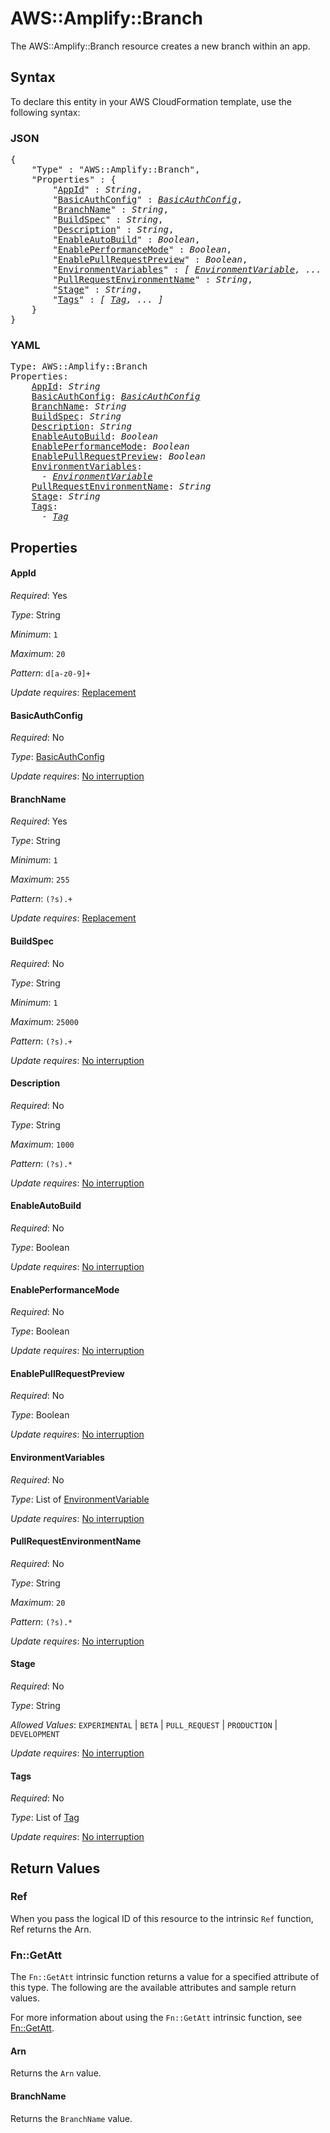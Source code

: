# AWS::Amplify::Branch

The AWS::Amplify::Branch resource creates a new branch within an app.

## Syntax

To declare this entity in your AWS CloudFormation template, use the following syntax:

### JSON

<pre>
{
    "Type" : "AWS::Amplify::Branch",
    "Properties" : {
        "<a href="#appid" title="AppId">AppId</a>" : <i>String</i>,
        "<a href="#basicauthconfig" title="BasicAuthConfig">BasicAuthConfig</a>" : <i><a href="basicauthconfig.md">BasicAuthConfig</a></i>,
        "<a href="#branchname" title="BranchName">BranchName</a>" : <i>String</i>,
        "<a href="#buildspec" title="BuildSpec">BuildSpec</a>" : <i>String</i>,
        "<a href="#description" title="Description">Description</a>" : <i>String</i>,
        "<a href="#enableautobuild" title="EnableAutoBuild">EnableAutoBuild</a>" : <i>Boolean</i>,
        "<a href="#enableperformancemode" title="EnablePerformanceMode">EnablePerformanceMode</a>" : <i>Boolean</i>,
        "<a href="#enablepullrequestpreview" title="EnablePullRequestPreview">EnablePullRequestPreview</a>" : <i>Boolean</i>,
        "<a href="#environmentvariables" title="EnvironmentVariables">EnvironmentVariables</a>" : <i>[ <a href="environmentvariable.md">EnvironmentVariable</a>, ... ]</i>,
        "<a href="#pullrequestenvironmentname" title="PullRequestEnvironmentName">PullRequestEnvironmentName</a>" : <i>String</i>,
        "<a href="#stage" title="Stage">Stage</a>" : <i>String</i>,
        "<a href="#tags" title="Tags">Tags</a>" : <i>[ <a href="tag.md">Tag</a>, ... ]</i>
    }
}
</pre>

### YAML

<pre>
Type: AWS::Amplify::Branch
Properties:
    <a href="#appid" title="AppId">AppId</a>: <i>String</i>
    <a href="#basicauthconfig" title="BasicAuthConfig">BasicAuthConfig</a>: <i><a href="basicauthconfig.md">BasicAuthConfig</a></i>
    <a href="#branchname" title="BranchName">BranchName</a>: <i>String</i>
    <a href="#buildspec" title="BuildSpec">BuildSpec</a>: <i>String</i>
    <a href="#description" title="Description">Description</a>: <i>String</i>
    <a href="#enableautobuild" title="EnableAutoBuild">EnableAutoBuild</a>: <i>Boolean</i>
    <a href="#enableperformancemode" title="EnablePerformanceMode">EnablePerformanceMode</a>: <i>Boolean</i>
    <a href="#enablepullrequestpreview" title="EnablePullRequestPreview">EnablePullRequestPreview</a>: <i>Boolean</i>
    <a href="#environmentvariables" title="EnvironmentVariables">EnvironmentVariables</a>: <i>
      - <a href="environmentvariable.md">EnvironmentVariable</a></i>
    <a href="#pullrequestenvironmentname" title="PullRequestEnvironmentName">PullRequestEnvironmentName</a>: <i>String</i>
    <a href="#stage" title="Stage">Stage</a>: <i>String</i>
    <a href="#tags" title="Tags">Tags</a>: <i>
      - <a href="tag.md">Tag</a></i>
</pre>

## Properties

#### AppId

_Required_: Yes

_Type_: String

_Minimum_: <code>1</code>

_Maximum_: <code>20</code>

_Pattern_: <code>d[a-z0-9]+</code>

_Update requires_: [Replacement](https://docs.aws.amazon.com/AWSCloudFormation/latest/UserGuide/using-cfn-updating-stacks-update-behaviors.html#update-replacement)

#### BasicAuthConfig

_Required_: No

_Type_: <a href="basicauthconfig.md">BasicAuthConfig</a>

_Update requires_: [No interruption](https://docs.aws.amazon.com/AWSCloudFormation/latest/UserGuide/using-cfn-updating-stacks-update-behaviors.html#update-no-interrupt)

#### BranchName

_Required_: Yes

_Type_: String

_Minimum_: <code>1</code>

_Maximum_: <code>255</code>

_Pattern_: <code>(?s).+</code>

_Update requires_: [Replacement](https://docs.aws.amazon.com/AWSCloudFormation/latest/UserGuide/using-cfn-updating-stacks-update-behaviors.html#update-replacement)

#### BuildSpec

_Required_: No

_Type_: String

_Minimum_: <code>1</code>

_Maximum_: <code>25000</code>

_Pattern_: <code>(?s).+</code>

_Update requires_: [No interruption](https://docs.aws.amazon.com/AWSCloudFormation/latest/UserGuide/using-cfn-updating-stacks-update-behaviors.html#update-no-interrupt)

#### Description

_Required_: No

_Type_: String

_Maximum_: <code>1000</code>

_Pattern_: <code>(?s).*</code>

_Update requires_: [No interruption](https://docs.aws.amazon.com/AWSCloudFormation/latest/UserGuide/using-cfn-updating-stacks-update-behaviors.html#update-no-interrupt)

#### EnableAutoBuild

_Required_: No

_Type_: Boolean

_Update requires_: [No interruption](https://docs.aws.amazon.com/AWSCloudFormation/latest/UserGuide/using-cfn-updating-stacks-update-behaviors.html#update-no-interrupt)

#### EnablePerformanceMode

_Required_: No

_Type_: Boolean

_Update requires_: [No interruption](https://docs.aws.amazon.com/AWSCloudFormation/latest/UserGuide/using-cfn-updating-stacks-update-behaviors.html#update-no-interrupt)

#### EnablePullRequestPreview

_Required_: No

_Type_: Boolean

_Update requires_: [No interruption](https://docs.aws.amazon.com/AWSCloudFormation/latest/UserGuide/using-cfn-updating-stacks-update-behaviors.html#update-no-interrupt)

#### EnvironmentVariables

_Required_: No

_Type_: List of <a href="environmentvariable.md">EnvironmentVariable</a>

_Update requires_: [No interruption](https://docs.aws.amazon.com/AWSCloudFormation/latest/UserGuide/using-cfn-updating-stacks-update-behaviors.html#update-no-interrupt)

#### PullRequestEnvironmentName

_Required_: No

_Type_: String

_Maximum_: <code>20</code>

_Pattern_: <code>(?s).*</code>

_Update requires_: [No interruption](https://docs.aws.amazon.com/AWSCloudFormation/latest/UserGuide/using-cfn-updating-stacks-update-behaviors.html#update-no-interrupt)

#### Stage

_Required_: No

_Type_: String

_Allowed Values_: <code>EXPERIMENTAL</code> | <code>BETA</code> | <code>PULL_REQUEST</code> | <code>PRODUCTION</code> | <code>DEVELOPMENT</code>

_Update requires_: [No interruption](https://docs.aws.amazon.com/AWSCloudFormation/latest/UserGuide/using-cfn-updating-stacks-update-behaviors.html#update-no-interrupt)

#### Tags

_Required_: No

_Type_: List of <a href="tag.md">Tag</a>

_Update requires_: [No interruption](https://docs.aws.amazon.com/AWSCloudFormation/latest/UserGuide/using-cfn-updating-stacks-update-behaviors.html#update-no-interrupt)

## Return Values

### Ref

When you pass the logical ID of this resource to the intrinsic `Ref` function, Ref returns the Arn.

### Fn::GetAtt

The `Fn::GetAtt` intrinsic function returns a value for a specified attribute of this type. The following are the available attributes and sample return values.

For more information about using the `Fn::GetAtt` intrinsic function, see [Fn::GetAtt](https://docs.aws.amazon.com/AWSCloudFormation/latest/UserGuide/intrinsic-function-reference-getatt.html).

#### Arn

Returns the <code>Arn</code> value.

#### BranchName

Returns the <code>BranchName</code> value.
